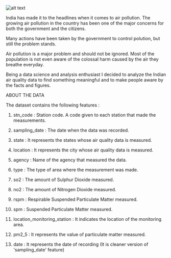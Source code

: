 ![alt text](https://www.google.com/url?sa=i&source=images&cd=&ved=2ahUKEwi9q82VysPiAhVO8HMBHUajCvsQjRx6BAgBEAU&url=https%3A%2F%2Fwww.indiawest.com%2Fletters_to_editor%2Ftraveling-to-india-protect-yourself-from-air-pollution%2Farticle_628e1afc-c363-11e8-8373-1f5930f4b483.html&psig=AOvVaw0_FCmeYHODFEqtkaEaHYBD&ust=1559316804651578)

India has made it to the headlines when it comes to air pollution. The growing air pollution in the country has been one of the major concerns for both the government and the citizens.

Many actions have been taken by the government to control polution, but still the problem stands.

Air pollution is a major problem and should not be ignored.
Most of the population is not even aware of the colossal harm caused by the air they breathe everyday.

Being a data science and analysis enthusiast I decided to analyze the Indian air quality data to find something meaningful and to make people aware by the facts and figures.


ABOUT THE DATA

The dataset contains the following features :

1. stn_code : Station code. A code given to each station that made the measurements.

2. sampling_date : The date when the data was recorded.

3. state : It represents the states whose air quality data is measured.

4. location : It represents the city whose air quality data is measured.

5. agency : Name of the agency that measured the data.

6. type : The type of area where the measurement was made.

7. so2 : The amount of Sulphur Dioxide measured.

8. no2 : The amount of Nitrogen Dioxide measured.

9. rspm : Respirable Suspended Particulate Matter measured.

10. spm : Suspended Particulate Matter measured.

11. location_monitoring_station : It indicates the location of the monitoring area.

12. pm2_5 : It represents the value of particulate matter measured.

13. date : It represents the date of recording (It is cleaner version of 'sampling_date' feature)
